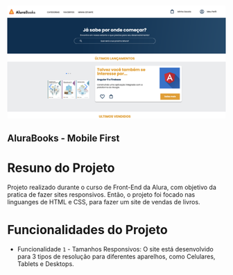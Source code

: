  ![AluraBooks -- Mobile First](img/aluraBooks.png)
 
 ## AluraBooks - Mobile First

 # Resuno do Projeto

 Projeto realizado durante o curso de Front-End da Alura, com objetivo da pratica de fazer sites responsivos. Então, o projeto foi focado nas linguanges de HTML e CSS, para fazer um site de vendas de livros. 

 # Funcionalidades do Projeto

- Funcionalidade `1` - Tamanhos Responsivos: O site está desenvolvido para 3 tipos de resolução para diferentes aparelhos, como Celulares, Tablets e Desktops. 
